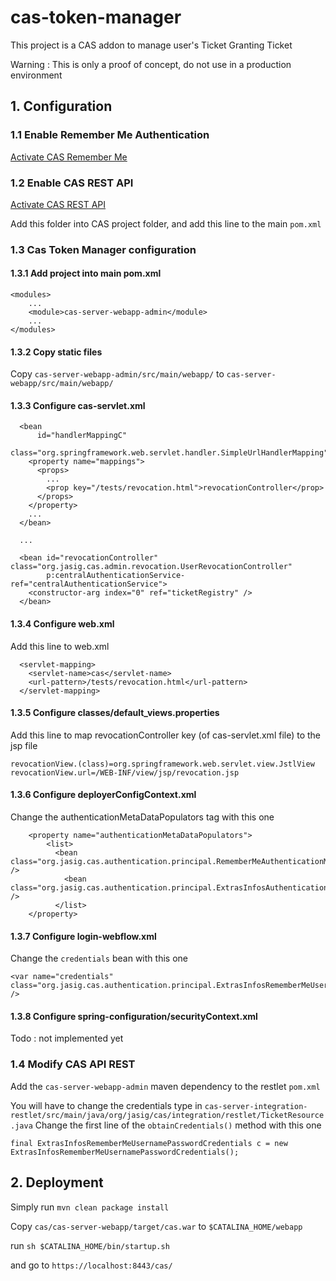 # cas-token-manager

This project is a CAS addon to manage user's Ticket Granting Ticket

Warning : This is only a proof of concept, do not use in a production environment


## 1. Configuration

### 1.1 Enable Remember Me Authentication

[Activate CAS Remember Me](https://wiki.jasig.org/display/CASUM/Remember+Me)

### 1.2 Enable CAS REST API

[Activate CAS REST API](https://wiki.jasig.org/display/casum/restful+api)

Add this folder into CAS project folder, and add this line to the main `pom.xml`

### 1.3 Cas Token Manager configuration

#### 1.3.1 Add project into main pom.xml

```
<modules>
	...
	<module>cas-server-webapp-admin</module>
	...
</modules>
```

#### 1.3.2 Copy static files

Copy `cas-server-webapp-admin/src/main/webapp/` to `cas-server-webapp/src/main/webapp/`

#### 1.3.3 Configure cas-servlet.xml

```
  <bean
      id="handlerMappingC"
      class="org.springframework.web.servlet.handler.SimpleUrlHandlerMapping">
    <property name="mappings">
      <props>
        ...
        <prop key="/tests/revocation.html">revocationController</prop>
      </props>
    </property>
    ...
  </bean>

  ...
  
  <bean id="revocationController" class="org.jasig.cas.admin.revocation.UserRevocationController"
        p:centralAuthenticationService-ref="centralAuthenticationService">
    <constructor-arg index="0" ref="ticketRegistry" />
  </bean>

```

#### 1.3.4 Configure web.xml

Add this line to web.xml

```
  <servlet-mapping>
    <servlet-name>cas</servlet-name>
    <url-pattern>/tests/revocation.html</url-pattern>
  </servlet-mapping>
```

#### 1.3.5 Configure classes/default_views.properties

Add this line to map revocationController key (of cas-servlet.xml file) to the jsp file

```
revocationView.(class)=org.springframework.web.servlet.view.JstlView
revocationView.url=/WEB-INF/view/jsp/revocation.jsp
```

#### 1.3.6 Configure deployerConfigContext.xml

Change the authenticationMetaDataPopulators tag with this one

```
    <property name="authenticationMetaDataPopulators">
        <list>
          <bean class="org.jasig.cas.authentication.principal.RememberMeAuthenticationMetaDataPopulator" />
            <bean class="org.jasig.cas.authentication.principal.ExtrasInfosAuthenticationMetaDataPopulator" />
          </list>
    </property>
```

#### 1.3.7 Configure login-webflow.xml

Change the `credentials` bean with this one

```
<var name="credentials" class="org.jasig.cas.authentication.principal.ExtrasInfosRememberMeUsernamePasswordCredentials" />
```

#### 1.3.8 Configure spring-configuration/securityContext.xml

Todo : not implemented yet

### 1.4 Modify CAS API REST

Add the `cas-server-webapp-admin` maven dependency to the restlet `pom.xml`

You will have to change the credentials type in `cas-server-integration-restlet/src/main/java/org/jasig/cas/integration/restlet/TicketResource.java`
Change the first line of the `obtainCredentials()` method with this one

```
final ExtrasInfosRememberMeUsernamePasswordCredentials c = new ExtrasInfosRememberMeUsernamePasswordCredentials();
```

## 2. Deployment

Simply run `mvn clean package install`

Copy `cas/cas-server-webapp/target/cas.war` to `$CATALINA_HOME/webapp`

run `sh $CATALINA_HOME/bin/startup.sh`

and go to `https://localhost:8443/cas/`